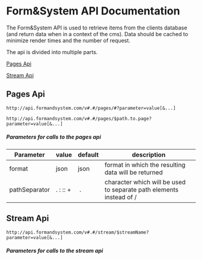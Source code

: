# Form&System API Documentation

The Form&System API is used to retrieve items from the clients database (and return data when in a context of the cms).
Data should be cached to minimize render times and the number of request.

The api is divided into multiple parts.

[Pages Api](#pages-api)

[Stream Api](#stream-api)

## Pages Api

`http://api.formandsystem.com/v#.#/pages/#?parameter=value[&...]`

`http://api.formandsystem.com/v#.#/pages/$path.to.page?parameter=value[&...]`

##### Parameters for calls to the pages api

Parameter  | value | default |description
------------- | ------------- | ------------- | -------------
format  | json | json | format in which the resulting data will be returned
pathSeparator | . : :: + | . | character which will be used to separate path elements instead of /


## Stream Api

`http://api.formandsystem.com/v#.#/stream/$streamName?parameter=value[&...]`

##### Parameters for calls to the stream api
